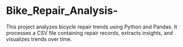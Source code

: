 # Bike_Repair_Analysis-
This project analyzes bicycle repair trends using Python and Pandas. It processes a CSV file containing repair records, extracts insights, and visualizes trends over time.

